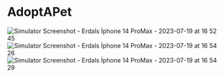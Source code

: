# AdoptAPet
![Simulator Screenshot - Erdals İphone 14 ProMax - 2023-07-19 at 16 52 45](https://github.com/ErdalKeser/AdoptAPet/assets/117985999/060b0fe9-c180-4467-a791-c8330c34540c)
![Simulator Screenshot - Erdals İphone 14 ProMax - 2023-07-19 at 16 54 26](https://github.com/ErdalKeser/AdoptAPet/assets/117985999/1acbf663-4cce-489d-ab3d-b2da51769de2)
![Simulator Screenshot - Erdals İphone 14 ProMax - 2023-07-19 at 16 54 29](https://github.com/ErdalKeser/AdoptAPet/assets/117985999/dc971408-cadf-485d-a74b-d40328e3290b)

